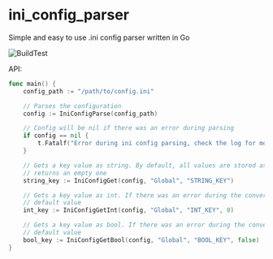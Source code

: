 # ini_config_parser
Simple and easy to use .ini config parser written in Go

![BuildTest](https://github.com/romainaugier/ini_config_parser/actions/workflows/build_and_test.yml/badge.svg)

API:
```go
func main() {
    config_path := "/path/to/config.ini"

    // Parses the configuration
    config := IniConfigParse(config_path)

    // Config will be nil if there was an error during parsing
    if config == nil {
        t.Fatalf("Error during ini config parsing, check the log for more information")
    }

    // Gets a key value as string. By default, all values are stored as strings. If the key is not present,
    // returns an empty one
    string_key := IniConfigGet(config, "Global", "STRING_KEY")

    // Gets a key value as int. If there was an error during the conversion string->int, returns the
    // default value
    int_key := IniConfigGetInt(config, "Global", "INT_KEY", 0)

    // Gets a key value as bool. If there was an error during the conversion string->bool, returns the
    // default value
    bool_key := IniConfigGetBool(config, "Global", "BOOL_KEY", false)
}
```